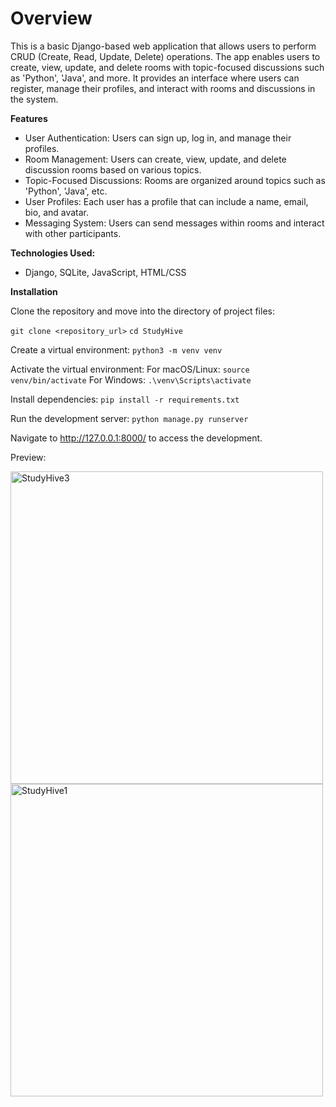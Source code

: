 <h1>Overview</h1>

This is a basic Django-based web application that allows users to perform CRUD (Create, Read, Update, Delete) operations. The app enables users to create, view, update, and delete rooms with topic-focused discussions such as 'Python', 'Java', and more. It provides an interface where users can register, manage their profiles, and interact with rooms and discussions in the system.

**Features**

- User Authentication: Users can sign up, log in, and manage their profiles.
- Room Management: Users can create, view, update, and delete discussion rooms based on various topics.
- Topic-Focused Discussions: Rooms are organized around topics such as 'Python', 'Java', etc.
- User Profiles: Each user has a profile that can include a name, email, bio, and avatar.
- Messaging System: Users can send messages within rooms and interact with other participants.

**Technologies Used:**

- Django, SQLite, JavaScript, HTML/CSS

**Installation**

Clone the repository and move into the directory of project files:

`git clone <repository_url>`
`cd StudyHive`

Create a virtual environment:
`python3 -m venv venv`

Activate the virtual environment:
For macOS/Linux:
`source venv/bin/activate`
For Windows:
`.\venv\Scripts\activate`

Install dependencies:
`pip install -r requirements.txt`

Run the development server:
`python manage.py runserver`

Navigate to http://127.0.0.1:8000/ to access the development.

Preview: 

<img width="500" alt="StudyHive3" src="https://github.com/user-attachments/assets/8ad49b9f-c8fd-4efd-8025-1c8b8b156b17" />

<img width="500" alt="StudyHive1" src="https://github.com/user-attachments/assets/745429ab-40d9-4d07-8ebb-1b8a1060ed22" />


